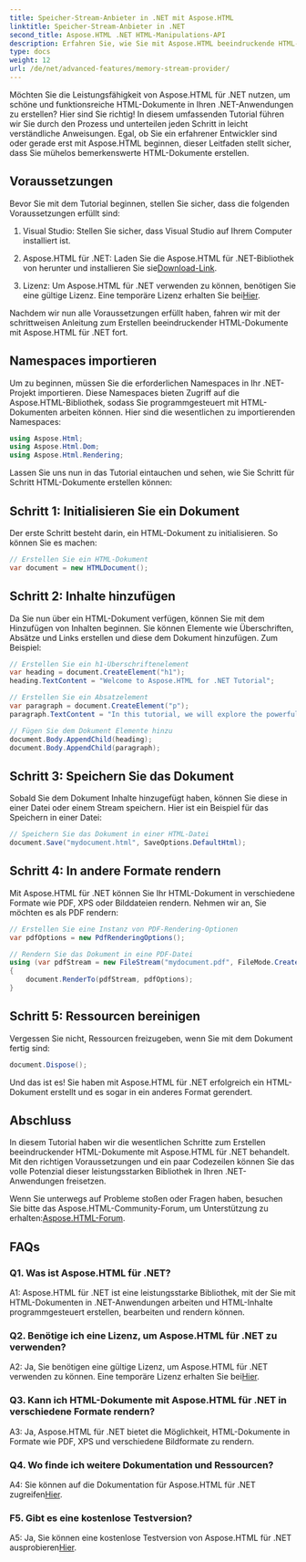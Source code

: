 ```yaml
---
title: Speicher-Stream-Anbieter in .NET mit Aspose.HTML
linktitle: Speicher-Stream-Anbieter in .NET
second_title: Aspose.HTML .NET HTML-Manipulations-API
description: Erfahren Sie, wie Sie mit Aspose.HTML beeindruckende HTML-Dokumente in .NET erstellen. Folgen Sie unserer Schritt-für-Schritt-Anleitung und nutzen Sie die Möglichkeiten der HTML-Manipulation.
type: docs
weight: 12
url: /de/net/advanced-features/memory-stream-provider/
---
```


Möchten Sie die Leistungsfähigkeit von Aspose.HTML für .NET nutzen, um schöne und funktionsreiche HTML-Dokumente in Ihren .NET-Anwendungen zu erstellen? Hier sind Sie richtig! In diesem umfassenden Tutorial führen wir Sie durch den Prozess und unterteilen jeden Schritt in leicht verständliche Anweisungen. Egal, ob Sie ein erfahrener Entwickler sind oder gerade erst mit Aspose.HTML beginnen, dieser Leitfaden stellt sicher, dass Sie mühelos bemerkenswerte HTML-Dokumente erstellen.

## Voraussetzungen

Bevor Sie mit dem Tutorial beginnen, stellen Sie sicher, dass die folgenden Voraussetzungen erfüllt sind:

1. Visual Studio: Stellen Sie sicher, dass Visual Studio auf Ihrem Computer installiert ist.

2.  Aspose.HTML für .NET: Laden Sie die Aspose.HTML für .NET-Bibliothek von herunter und installieren Sie sie[Download-Link](https://releases.aspose.com/html/net/).

3.  Lizenz: Um Aspose.HTML für .NET verwenden zu können, benötigen Sie eine gültige Lizenz. Eine temporäre Lizenz erhalten Sie bei[Hier](https://purchase.aspose.com/temporary-license/).

Nachdem wir nun alle Voraussetzungen erfüllt haben, fahren wir mit der schrittweisen Anleitung zum Erstellen beeindruckender HTML-Dokumente mit Aspose.HTML für .NET fort.

## Namespaces importieren

Um zu beginnen, müssen Sie die erforderlichen Namespaces in Ihr .NET-Projekt importieren. Diese Namespaces bieten Zugriff auf die Aspose.HTML-Bibliothek, sodass Sie programmgesteuert mit HTML-Dokumenten arbeiten können. Hier sind die wesentlichen zu importierenden Namespaces:

```csharp
using Aspose.Html;
using Aspose.Html.Dom;
using Aspose.Html.Rendering;
```

Lassen Sie uns nun in das Tutorial eintauchen und sehen, wie Sie Schritt für Schritt HTML-Dokumente erstellen können:

## Schritt 1: Initialisieren Sie ein Dokument

Der erste Schritt besteht darin, ein HTML-Dokument zu initialisieren. So können Sie es machen:

```csharp
// Erstellen Sie ein HTML-Dokument
var document = new HTMLDocument();
```

## Schritt 2: Inhalte hinzufügen

Da Sie nun über ein HTML-Dokument verfügen, können Sie mit dem Hinzufügen von Inhalten beginnen. Sie können Elemente wie Überschriften, Absätze und Links erstellen und diese dem Dokument hinzufügen. Zum Beispiel:

```csharp
// Erstellen Sie ein h1-Überschriftenelement
var heading = document.CreateElement("h1");
heading.TextContent = "Welcome to Aspose.HTML for .NET Tutorial";

// Erstellen Sie ein Absatzelement
var paragraph = document.CreateElement("p");
paragraph.TextContent = "In this tutorial, we will explore the powerful features of Aspose.HTML for .NET.";

// Fügen Sie dem Dokument Elemente hinzu
document.Body.AppendChild(heading);
document.Body.AppendChild(paragraph);
```

## Schritt 3: Speichern Sie das Dokument

Sobald Sie dem Dokument Inhalte hinzugefügt haben, können Sie diese in einer Datei oder einem Stream speichern. Hier ist ein Beispiel für das Speichern in einer Datei:

```csharp
// Speichern Sie das Dokument in einer HTML-Datei
document.Save("mydocument.html", SaveOptions.DefaultHtml);
```

## Schritt 4: In andere Formate rendern

Mit Aspose.HTML für .NET können Sie Ihr HTML-Dokument in verschiedene Formate wie PDF, XPS oder Bilddateien rendern. Nehmen wir an, Sie möchten es als PDF rendern:

```csharp
// Erstellen Sie eine Instanz von PDF-Rendering-Optionen
var pdfOptions = new PdfRenderingOptions();

// Rendern Sie das Dokument in eine PDF-Datei
using (var pdfStream = new FileStream("mydocument.pdf", FileMode.Create))
{
    document.RenderTo(pdfStream, pdfOptions);
}
```

## Schritt 5: Ressourcen bereinigen

Vergessen Sie nicht, Ressourcen freizugeben, wenn Sie mit dem Dokument fertig sind:

```csharp
document.Dispose();
```

Und das ist es! Sie haben mit Aspose.HTML für .NET erfolgreich ein HTML-Dokument erstellt und es sogar in ein anderes Format gerendert.

## Abschluss

In diesem Tutorial haben wir die wesentlichen Schritte zum Erstellen beeindruckender HTML-Dokumente mit Aspose.HTML für .NET behandelt. Mit den richtigen Voraussetzungen und ein paar Codezeilen können Sie das volle Potenzial dieser leistungsstarken Bibliothek in Ihren .NET-Anwendungen freisetzen.

 Wenn Sie unterwegs auf Probleme stoßen oder Fragen haben, besuchen Sie bitte das Aspose.HTML-Community-Forum, um Unterstützung zu erhalten:[Aspose.HTML-Forum](https://forum.aspose.com/).

## FAQs

### Q1. Was ist Aspose.HTML für .NET?

A1: Aspose.HTML für .NET ist eine leistungsstarke Bibliothek, mit der Sie mit HTML-Dokumenten in .NET-Anwendungen arbeiten und HTML-Inhalte programmgesteuert erstellen, bearbeiten und rendern können.

### Q2. Benötige ich eine Lizenz, um Aspose.HTML für .NET zu verwenden?

 A2: Ja, Sie benötigen eine gültige Lizenz, um Aspose.HTML für .NET verwenden zu können. Eine temporäre Lizenz erhalten Sie bei[Hier](https://purchase.aspose.com/temporary-license/).

### Q3. Kann ich HTML-Dokumente mit Aspose.HTML für .NET in verschiedene Formate rendern?

A3: Ja, Aspose.HTML für .NET bietet die Möglichkeit, HTML-Dokumente in Formate wie PDF, XPS und verschiedene Bildformate zu rendern.

### Q4. Wo finde ich weitere Dokumentation und Ressourcen?

 A4: Sie können auf die Dokumentation für Aspose.HTML für .NET zugreifen[Hier](https://reference.aspose.com/html/net/).

### F5. Gibt es eine kostenlose Testversion?

 A5: Ja, Sie können eine kostenlose Testversion von Aspose.HTML für .NET ausprobieren[Hier](https://releases.aspose.com/).
